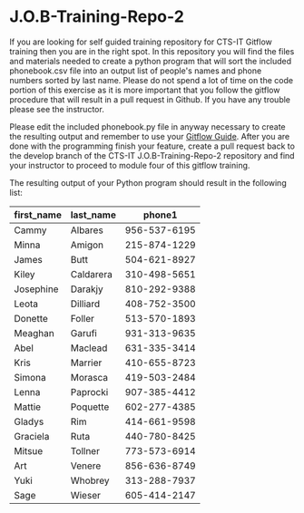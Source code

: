# J.O.B-Training-Repo-2

If you are looking for self guided training repository for CTS-IT Gitflow training then you are in the right spot. In this repository you will find the files and materials needed to create a python program that will sort the included phonebook.csv file into an output list of people's names and phone numbers sorted by last name. Please do not spend a lot of time on the code portion of this exercise as it is more important that you follow the gitflow procedure that will result in a pull request in Github. If you have any trouble please see the instructor.

Please edit the included phonebook.py file in anyway necessary to create the resulting output and remember to use your [Gitflow Guide](https://github.com/ctsit/J.O.B-Training-Repo-1/blob/master/git-flow-cheatsheet.md). After you are done with the programming finish your feature, create a pull request back to the develop branch of the CTS-IT J.O.B-Training-Repo-2 repository and find your instructor to proceed to module four of this gitflow training.

The resulting output of your Python program should result in the following list:

| first_name | last_name | phone1       |
|------------|-----------|--------------|
| Cammy      | Albares   | 956-537-6195 |
| Minna      | Amigon    | 215-874-1229 |
| James      | Butt      | 504-621-8927 |
| Kiley      | Caldarera | 310-498-5651 |
| Josephine  | Darakjy   | 810-292-9388 |
| Leota      | Dilliard  | 408-752-3500 |
| Donette    | Foller    | 513-570-1893 |
| Meaghan    | Garufi    | 931-313-9635 |
| Abel       | Maclead   | 631-335-3414 |
| Kris       | Marrier   | 410-655-8723 |
| Simona     | Morasca   | 419-503-2484 |
| Lenna      | Paprocki  | 907-385-4412 |
| Mattie     | Poquette  | 602-277-4385 |
| Gladys     | Rim       | 414-661-9598 |
| Graciela   | Ruta      | 440-780-8425 |
| Mitsue     | Tollner   | 773-573-6914 |
| Art        | Venere    | 856-636-8749 |
| Yuki       | Whobrey   | 313-288-7937 |
| Sage       | Wieser    | 605-414-2147 |
